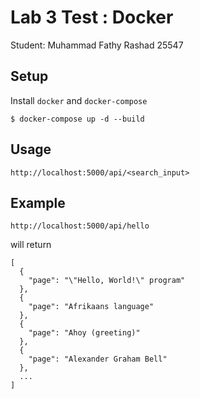 # Lab 3 Test : Docker

Student: Muhammad Fathy Rashad 25547


## Setup
Install `docker` and `docker-compose`

```
$ docker-compose up -d --build
```

## Usage
```
http://localhost:5000/api/<search_input>
```

## Example
```
http://localhost:5000/api/hello
```

will return

```
[
  {
    "page": "\"Hello, World!\" program"
  },
  {
    "page": "Afrikaans language"
  },
  {
    "page": "Ahoy (greeting)"
  },
  {
    "page": "Alexander Graham Bell"
  },
  ...
]
```